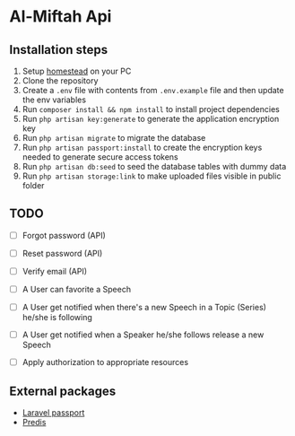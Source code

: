 # Al-Miftah Api

## Installation steps
1. Setup [homestead](https://laravel.com/docs/5.8/homestead) on your PC
2. Clone the repository
3. Create a `.env` file with contents from `.env.example` file and then update the env variables
4. Run `composer install && npm install` to install project dependencies
5. Run `php artisan key:generate` to generate the application encryption key
6. Run `php artisan migrate` to migrate the database
7. Run `php artisan passport:install` to create the encryption keys needed to generate secure access tokens
8. Run `php artisan db:seed` to seed the database tables with dummy data
9. Run `php artisan storage:link` to make uploaded files visible in public folder



## TODO
- [ ] Forgot password (API)
- [ ] Reset password (API)
- [ ] Verify email (API)
- [ ] A User can favorite a Speech
- [ ] A User get notified when there's a new Speech in a Topic (Series) he/she is following
- [ ] A User get notified when a Speaker he/she follows release a new Speech
- [ ] Apply authorization to appropriate resources


## External packages
- [Laravel passport](https://github.com/laravel/passport)
- [Predis](https://github.com/nrk/predis)
